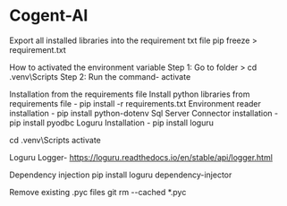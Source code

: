 # Cogent-AI

Export all installed libraries into the requirement txt file
pip freeze > requirement.txt

How to activated the environment variable
Step 1:
Go to folder > cd .venv\Scripts
Step 2:
Run the command- activate

Installation from the requirements file
Install python libraries from requirements file - pip install -r requirements.txt
Environment reader installation - pip install python-dotenv
Sql Server Connector installation - pip install pyodbc
Loguru Installation - pip install loguru

cd .venv\Scripts activate

Loguru Logger-
https://loguru.readthedocs.io/en/stable/api/logger.html

Dependency injection
pip install loguru dependency-injector

Remove existing .pyc files
git rm --cached \*.pyc
